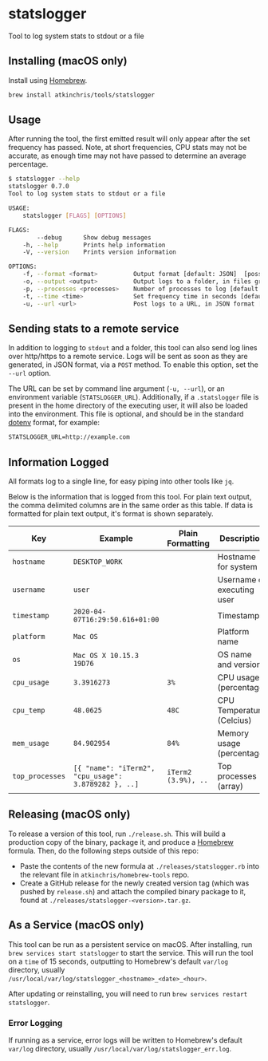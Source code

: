 # statslogger

Tool to log system stats to stdout or a file

## Installing (macOS only)

Install using [Homebrew](https://brew.sh/).

```sh
brew install atkinchris/tools/statslogger
```

## Usage

After running the tool, the first emitted result will only appear after the set frequency has passed. Note, at short frequencies, CPU stats may not be accurate, as enough time may not have passed to determine an average percentage.

```sh
$ statslogger --help
statslogger 0.7.0
Tool to log system stats to stdout or a file

USAGE:
    statslogger [FLAGS] [OPTIONS]

FLAGS:
        --debug      Show debug messages
    -h, --help       Prints help information
    -V, --version    Prints version information

OPTIONS:
    -f, --format <format>          Output format [default: JSON]  [possible values: Plain, JSON]
    -o, --output <output>          Output logs to a folder, in files grouped by current date and hour
    -p, --processes <processes>    Number of processes to log [default: 10]
    -t, --time <time>              Set frequency time in seconds [default: 5]
    -u, --url <url>                Post logs to a URL, in JSON format [env: STATSLOGGER_URL]
```

## Sending stats to a remote service

In addition to logging to `stdout` and a folder, this tool can also send log lines over http/https to a remote service. Logs will be sent as soon as they are generated, in JSON format, via a `POST` method. To enable this option, set the `--url` option.

The URL can be set by command line argument (`-u, --url`), or an environment variable (`STATSLOGGER_URL`). Additionally, if a `.statslogger` file is present in the home directory of the executing user, it will also be loaded into the environment. This file is optional, and should be in the standard [dotenv](https://github.com/motdotla/dotenv) format, for example:

```txt
STATSLOGGER_URL=http://example.com
```

## Information Logged

All formats log to a single line, for easy piping into other tools like `jq`.

Below is the information that is logged from this tool. For plain text output, the comma delimited columns are in the same order as this table. If data is formatted for plain text output, it's format is shown separately.

| Key             | Example                                              | Plain Formatting    | Description                |
| --------------- | ---------------------------------------------------- | ------------------- | -------------------------- |
| `hostname`      | `DESKTOP_WORK`                                       |                     | Hostname for system        |
| `username`      | `user`                                               |                     | Username of executing user |
| `timestamp`     | `2020-04-07T16:29:50.616+01:00`                      |                     | Timestamp                  |
| `platform`      | `Mac OS`                                             |                     | Platform name              |
| `os`            | `Mac OS X 10.15.3 19D76`                             |                     | OS name and version        |
| `cpu_usage`     | `3.3916273`                                          | `3%`                | CPU usage (percentage)     |
| `cpu_temp`      | `48.0625`                                            | `48C`               | CPU Temperature (Celcius)  |
| `mem_usage`     | `84.902954`                                          | `84%`               | Memory usage (percentage)  |
| `top_processes` | `[{ "name": "iTerm2", "cpu_usage": 3.8789282 }, ..]` | `iTerm2 (3.9%), ..` | Top processes (array)      |

## Releasing (macOS only)

To release a version of this tool, run `./release.sh`. This will build a production copy of the binary, package it, and produce a [Homebrew](https://brew.sh/) formula. Then, do the following steps outside of this repo:

- Paste the contents of the new formula at `./releases/statslogger.rb` into the relevant file in `atkinchris/homebrew-tools` repo.
- Create a GitHub release for the newly created version tag (which was pushed by `release.sh`) and attach the compiled binary package to it, found at `./releases/statslogger-<version>.tar.gz`.

## As a Service (macOS only)

This tool can be run as a persistent service on macOS. After installing, run `brew services start statslogger` to start the service. This will run the tool on a `time` of 15 seconds, outputting to Homebrew's default `var/log` directory, usually `/usr/local/var/log/statslogger_<hostname>_<date>_<hour>`.

After updating or reinstalling, you will need to run `brew services restart statslogger`.

### Error Logging

If running as a service, error logs will be written to Homebrew's default `var/log` directory, usually `/usr/local/var/log/statslogger_err.log`.

